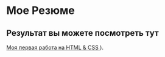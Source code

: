# Мое Резюме

## Результат вы можете посмотреть тут

[Моя первая работа на HTML & CSS ](https://tolik606.github.io/NEW-RESUME/)).

